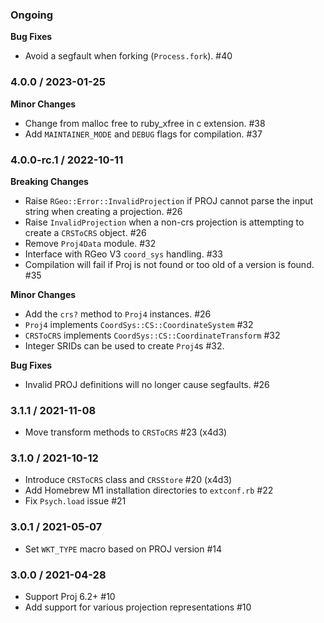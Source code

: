 ### Ongoing

**Bug Fixes**
* Avoid a segfault when forking (`Process.fork`). #40

### 4.0.0 / 2023-01-25

**Minor Changes**
* Change from malloc free to ruby_xfree in c extension. #38
* Add `MAINTAINER_MODE` and `DEBUG` flags for compilation. #37

### 4.0.0-rc.1 / 2022-10-11

**Breaking Changes**
* Raise `RGeo::Error::InvalidProjection` if PROJ cannot parse the input string when creating a projection. #26
* Raise `InvalidProjection` when a non-crs projection is attempting to create a `CRSToCRS` object. #26
* Remove `Proj4Data` module. #32
* Interface with RGeo V3 `coord_sys` handling. #33
* Compilation will fail if Proj is not found or too old of a version is found. #35

**Minor Changes**
* Add the `crs?` method to `Proj4` instances. #26
* `Proj4` implements `CoordSys::CS::CoordinateSystem` #32
* `CRSToCRS` implements `CoordSys::CS::CoordinateTransform` #32
* Integer SRIDs can be used to create `Proj4`s #32.

**Bug Fixes**
* Invalid PROJ definitions will no longer cause segfaults. #26

### 3.1.1 / 2021-11-08

* Move transform methods to `CRSToCRS` #23 (x4d3)

### 3.1.0 / 2021-10-12

* Introduce `CRSToCRS` class and `CRSStore` #20 (x4d3)
* Add Homebrew M1 installation directories to `extconf.rb` #22
* Fix `Psych.load` issue #21

### 3.0.1 / 2021-05-07

* Set `WKT_TYPE` macro based on PROJ version #14

### 3.0.0 / 2021-04-28

* Support Proj 6.2+ #10
* Add support for various projection representations #10
